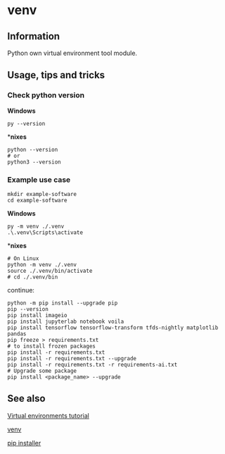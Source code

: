 # venv

## Information

Python own virtual environment tool module.

## Usage, tips and tricks

### Check python version

**Windows**

```commandline
py --version
```

***nixes**

```shell
python --version
# or
python3 --version
```

### Example use case

```shell
mkdir example-software
cd example-software
```

**Windows**

```commandline
py -m venv ./.venv
.\.venv\Scripts\activate
```

***nixes**

```shell
# On Linux
python -m venv ./.venv
source ./.venv/bin/activate
# cd ./.venv/bin
```

continue:

```shell
python -m pip install --upgrade pip
pip --version
pip install imageio
pip install jupyterlab notebook voila
pip install tensorflow tensorflow-transform tfds-nightly matplotlib pandas
pip freeze > requirements.txt
# to install frozen packages
pip install -r requirements.txt
pip install -r requirements.txt --upgrade
pip install -r requirements.txt -r requirements-ai.txt
# Upgrade some package
pip install <package_name> --upgrade
```

## See also

[Virtual environments tutorial](https://docs.python.org/3/tutorial/venv.html)

[venv](https://docs.python.org/3/library/venv.html)

[pip installer](https://pip.pypa.io/en/stable/cli/pip_install/)
